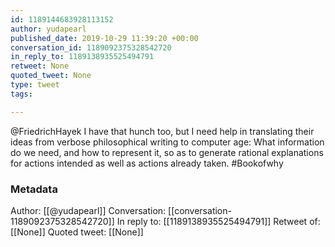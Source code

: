 ```yaml
---
id: 1189144683928113152
author: yudapearl
published_date: 2019-10-29 11:39:20 +00:00
conversation_id: 1189092375328542720
in_reply_to: 1189138935525494791
retweet: None
quoted_tweet: None
type: tweet
tags:

---
```


@FriedrichHayek I have that hunch too, but I need help in translating their ideas from verbose philosophical writing to computer age: What information do we need, and how to represent it, so as to generate rational explanations for actions intended as well as actions already taken. #Bookofwhy

### Metadata

Author: [[@yudapearl]]
Conversation: [[conversation-1189092375328542720]]
In reply to: [[1189138935525494791]]
Retweet of: [[None]]
Quoted tweet: [[None]]
